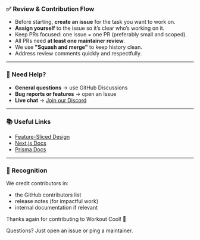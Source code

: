 ### ✅ Review & Contribution Flow

- Before starting, **create an issue** for the task you want to work on.
- **Assign yourself** to the issue so it’s clear who’s working on it.
- Keep PRs focused: one issue = one PR (preferably small and scoped).
- All PRs need **at least one maintainer review**.
- We use **"Squash and merge"** to keep history clean.
- Address review comments quickly and respectfully.

---

### 🤔 Need Help?

- **General questions** → use GitHub Discussions
- **Bug reports or features** → open an Issue
- **Live chat** → [Join our Discord](https://discord.gg/NtrsUBuHUB)

---

### 📚 Useful Links

- [Feature-Sliced Design](https://feature-sliced.design/)
- [Next.js Docs](https://nextjs.org/docs)
- [Prisma Docs](https://www.prisma.io/docs/)

---

### 🌟 Recognition

We credit contributors in:

- the GitHub contributors list
- release notes (for impactful work)
- internal documentation if relevant

Thanks again for contributing to Workout Cool! 💪

Questions? Just open an issue or ping a maintainer.

